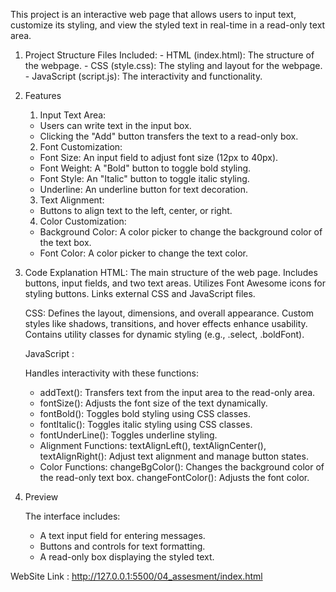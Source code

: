 This project is an interactive web page that allows users to input text, customize its styling, and view the styled text in real-time in a read-only text area. 

1. Project Structure
   Files Included:   - HTML (index.html):  The structure of the webpage.   - CSS (style.css): The styling and layout for the webpage.   - JavaScript (script.js): The interactivity and functionality.

2. Features
   1. Input Text Area:
     - Users can write text in the input box.
     - Clicking the "Add" button transfers the text to a read-only box.

   2. Font Customization:
     - Font Size: An input field to adjust font size (12px to 40px).
     - Font Weight: A "Bold" button to toggle bold styling.
     - Font Style: An "Italic" button to toggle italic styling.
     - Underline: An underline button for text decoration.

   3. Text Alignment:
     - Buttons to align text to the left, center, or right.

   4. Color Customization:
     - Background Color: A color picker to change the background color of the text box.
     - Font Color: A color picker to change the text color.


3. Code Explanation
   HTML:
       The main structure of the web page.
       Includes buttons, input fields, and two text areas.
       Utilizes Font Awesome icons for styling buttons.
       Links external CSS and JavaScript files.

   CSS:
        Defines the layout, dimensions, and overall appearance.
        Custom styles like shadows, transitions, and hover effects enhance usability.
        Contains utility classes for dynamic styling (e.g., .select, .boldFont).

   JavaScript :

     Handles interactivity with these functions:
    - addText(): Transfers text from the input area to the read-only area.
    - fontSize(): Adjusts the font size of the text dynamically.
    - fontBold(): Toggles bold styling using CSS classes.
    - fontItalic(): Toggles italic styling using CSS classes.
    - fontUnderLine(): Toggles underline styling.
    - Alignment Functions:
           textAlignLeft(), textAlignCenter(), textAlignRight(): Adjust text alignment and manage button states.
    - Color Functions:
           changeBgColor(): Changes the background color of the read-only text box.
           changeFontColor(): Adjusts the font color.

5. Preview

   The interface includes:
   - A text input field for entering messages.
   - Buttons and controls for text formatting.
   - A read-only box displaying the styled text.
  
WebSite Link : http://127.0.0.1:5500/04_assesment/index.html

